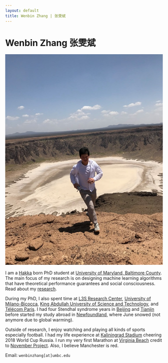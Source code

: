 ```yaml
---
layout: default
title: Wenbin Zhang | 张雯斌
---
```

	
	
# Wenbin Zhang 张雯斌 #

<img src="img/taif.jpg" alt="Photo" class="leftside_image">

I am a [Hakka](https://en.wikipedia.org/wiki/Hakka_people) born PhD student at [University of Maryland, Baltimore County](https://www.umbc.edu/). The main focus of my research is on designing machine learning algorithms that have theoretical performance guarantees and social consciousness. Read about my [research](/projects).


During my PhD, I also spent time at [L3S Research Center](https://www.l3s.de/de), [University of Milano-Bicocca](https://www.unimib.it/), [King Abdullah University of Science and Technology](https://www.kaust.edu.sa/en), and [Télécom Paris](https://dig.telecom-paristech.fr/blog/). I had four Stendhal syndrome years in [Beijing](https://www.google.com/maps/@39.9553424,116.3162938,17z?hl=en&authuser=0) and [Tianjin](https://www.google.com/maps/@39.1099492,117.2091143,18z?hl=en&authuser=0) before started my study abroad in [Newfoundland](https://www.google.com/maps/@47.5730776,-52.7360975,16z?hl=en&authuser=0), where June snowed (not anymore due to global warming). 

Outside of research, I enjoy watching and playing all kinds of sports especially football. I had my life experience at [Kaliningrad Stadium](https://en.wikipedia.org/wiki/Kaliningrad_Stadium) cheering 2018 World Cup Russia. I run my very first Marathon at [Virginia Beach](https://www.shamrockmarathon.com/) credit to [November Project](https://november-project.com/baltimore-md/). Also, I believe Manchester is red. 
		
Email: `wenbinzhang[at]umbc.edu`



